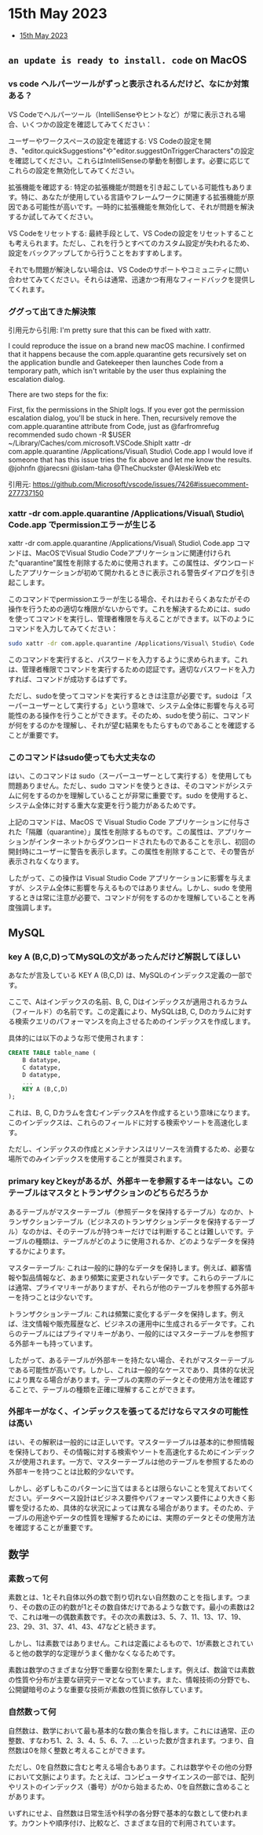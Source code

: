 # 15th May 2023

- [15th May 2023](#15th-may-2023)

## `an update is ready to install. code` on MacOS

### vs code ヘルパーツールがずっと表示されるんだけど、なにか対策ある？

VS Codeでヘルパーツール（IntelliSenseやヒントなど）が常に表示される場合、いくつかの設定を確認してみてください：

ユーザーやワークスペースの設定を確認する: VS Codeの設定を開き、"editor.quickSuggestions"や"editor.suggestOnTriggerCharacters"の設定を確認してください。これらはIntelliSenseの挙動を制御します。必要に応じてこれらの設定を無効化してみてください。

拡張機能を確認する: 特定の拡張機能が問題を引き起こしている可能性もあります。特に、あなたが使用している言語やフレームワークに関連する拡張機能が原因である可能性が高いです。一時的に拡張機能を無効化して、それが問題を解決するか試してみてください。

VS Codeをリセットする: 最終手段として、VS Codeの設定をリセットすることも考えられます。ただし、これを行うとすべてのカスタム設定が失われるため、設定をバックアップしてから行うことをおすすめします。

それでも問題が解決しない場合は、VS Codeのサポートやコミュニティに問い合わせてみてください。それらは通常、迅速かつ有用なフィードバックを提供してくれます。

### ググって出てきた解決策

引用元から引用:
I'm pretty sure that this can be fixed with xattr.

I could reproduce the issue on a brand new macOS machine. I confirmed that it happens because the com.apple.quarantine gets recursively set on the application bundle and Gatekeeper then launches Code from a temporary path, which isn't writable by the user thus explaining the escalation dialog.

There are two steps for the fix:

First, fix the permissions in the ShipIt logs. If you ever got the permission escalation dialog, you'll be stuck in here.
Then, recursively remove the com.apple.quarantine attribute from Code, just as @farfromrefug recommended
sudo chown -R $USER ~/Library/Caches/com.microsoft.VSCode.ShipIt
xattr -dr com.apple.quarantine /Applications/Visual\ Studio\ Code.app
I would love if someone that has this issue tries the fix above and let me know the results. @johnfn @jarecsni @islam-taha @TheChuckster @AleskiWeb etc

引用元:
<https://github.com/Microsoft/vscode/issues/7426#issuecomment-277737150>

### xattr -dr com.apple.quarantine /Applications/Visual\ Studio\ Code.app でpermissionエラーが生じる

xattr -dr com.apple.quarantine /Applications/Visual\ Studio\ Code.app コマンドは、MacOSでVisual Studio Codeアプリケーションに関連付けられた"quarantine"属性を削除するために使用されます。この属性は、ダウンロードしたアプリケーションが初めて開かれるときに表示される警告ダイアログを引き起こします。

このコマンドでpermissionエラーが生じる場合、それはおそらくあなたがその操作を行うための適切な権限がないからです。これを解決するためには、sudoを使ってコマンドを実行し、管理者権限を与えることができます。以下のようにコマンドを入力してみてください：

```bash
sudo xattr -dr com.apple.quarantine /Applications/Visual\ Studio\ Code.app
```

このコマンドを実行すると、パスワードを入力するように求められます。これは、管理者権限でコマンドを実行するための認証です。適切なパスワードを入力すれば、コマンドが成功するはずです。

ただし、sudoを使ってコマンドを実行するときは注意が必要です。sudoは「スーパーユーザーとして実行する」という意味で、システム全体に影響を与える可能性のある操作を行うことができます。そのため、sudoを使う前に、コマンドが何をするのかを理解し、それが望む結果をもたらすものであることを確認することが重要です。

### このコマンドはsudo使っても大丈夫なの

はい、このコマンドは sudo（スーパーユーザーとして実行する）を使用しても問題ありません。ただし、sudo コマンドを使うときは、そのコマンドがシステムに何をするのかを理解していることが非常に重要です。sudo を使用すると、システム全体に対する重大な変更を行う能力があるためです。

上記のコマンドは、MacOS で Visual Studio Code アプリケーションに付与された「隔離（quarantine）」属性を削除するものです。この属性は、アプリケーションがインターネットからダウンロードされたものであることを示し、初回の開封時にユーザーに警告を表示します。この属性を削除することで、その警告が表示されなくなります。

したがって、この操作は Visual Studio Code アプリケーションに影響を与えますが、システム全体に影響を与えるものではありません。しかし、sudo を使用するときは常に注意が必要で、コマンドが何をするのかを理解していることを再度強調します。

## MySQL

### key A (B,C,D)ってMySQLの文があったんだけど解説してほしい

あなたが言及している KEY A (B,C,D) は、MySQLのインデックス定義の一部です。

ここで、Aはインデックスの名前、B, C, Dはインデックスが適用されるカラム（フィールド）の名前です。この定義により、MySQLはB, C, Dのカラムに対する検索クエリのパフォーマンスを向上させるためのインデックスを作成します。

具体的には以下のような形で使用されます：

```sql
CREATE TABLE table_name (
    B datatype,
    C datatype,
    D datatype,
    ...
    KEY A (B,C,D)
);
```
これは、B, C, Dカラムを含むインデックスAを作成するという意味になります。このインデックスは、これらのフィールドに対する検索やソートを高速化します。

ただし、インデックスの作成とメンテナンスはリソースを消費するため、必要な場所でのみインデックスを使用することが推奨されます。

### primary keyとkeyがあるが、外部キーを参照するキーはない。このテーブルはマスタとトランザクションのどちらだろうか

あるテーブルがマスターテーブル（参照データを保持するテーブル）なのか、トランザクションテーブル（ビジネスのトランザクションデータを保持するテーブル）なのかは、そのテーブルが持つキーだけでは判断することは難しいです。テーブルの種類は、テーブルがどのように使用されるか、どのようなデータを保持するかによります。

マスターテーブル: これは一般的に静的なデータを保持します。例えば、顧客情報や製品情報など、あまり頻繁に変更されないデータです。これらのテーブルには通常、プライマリキーがありますが、それらが他のテーブルを参照する外部キーを持つことは少ないです。

トランザクションテーブル: これは頻繁に変化するデータを保持します。例えば、注文情報や販売履歴など、ビジネスの運用中に生成されるデータです。これらのテーブルにはプライマリキーがあり、一般的にはマスターテーブルを参照する外部キーも持っています。

したがって、あるテーブルが外部キーを持たない場合、それがマスターテーブルである可能性が高いです。しかし、これは一般的なケースであり、具体的な状況により異なる場合があります。テーブルの実際のデータとその使用方法を確認することで、テーブルの種類を正確に理解することができます。

### 外部キーがなく、インデックスを張ってるだけならマスタの可能性は高い

はい、その解釈は一般的には正しいです。マスターテーブルは基本的に参照情報を保持しており、その情報に対する検索やソートを高速化するためにインデックスが使用されます。一方で、マスターテーブルは他のテーブルを参照するための外部キーを持つことは比較的少ないです。

しかし、必ずしもこのパターンに当てはまるとは限らないことを覚えておいてください。データベース設計はビジネス要件やパフォーマンス要件により大きく影響を受けるため、具体的な状況によっては異なる場合があります。そのため、テーブルの用途やデータの性質を理解するためには、実際のデータとその使用方法を確認することが重要です。

## 数学

### 素数って何

素数とは、1とそれ自体以外の数で割り切れない自然数のことを指します。つまり、その数の正の約数が1とその数自体だけであるような数です。最小の素数は2で、これは唯一の偶数素数です。その次の素数は3、5、7、11、13、17、19、23、29、31、37、41、43、47などと続きます。

しかし、1は素数ではありません。これは定義によるもので、1が素数とされていると他の数学的な定理がうまく働かなくなるためです。

素数は数学のさまざまな分野で重要な役割を果たします。例えば、数論では素数の性質や分布が主要な研究テーマとなっています。また、情報技術の分野でも、公開鍵暗号のような重要な技術が素数の性質に依存しています。

### 自然数って何

自然数は、数学において最も基本的な数の集合を指します。これには通常、正の整数、すなわち1、2、3、4、5、6、7、...といった数が含まれます。つまり、自然数は0を除く整数と考えることができます。

ただし、0を自然数に含むと考える場合もあります。これは数学やその他の分野において文脈によります。たとえば、コンピュータサイエンスの一部では、配列やリストのインデックス（番号）が0から始まるため、0を自然数に含めることがあります。

いずれにせよ、自然数は日常生活や科学の各分野で基本的な数として使われます。カウントや順序付け、比較など、さまざまな目的で利用されています。
